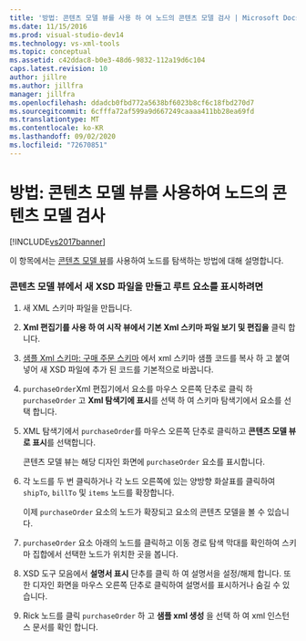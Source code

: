 ```yaml
---
title: '방법: 콘텐츠 모델 뷰를 사용 하 여 노드의 콘텐츠 모델 검사 | Microsoft Docs'
ms.date: 11/15/2016
ms.prod: visual-studio-dev14
ms.technology: vs-xml-tools
ms.topic: conceptual
ms.assetid: c42ddac8-b0e3-48d6-9832-112a19d6c104
caps.latest.revision: 10
author: jillre
ms.author: jillfra
manager: jillfra
ms.openlocfilehash: ddadcb0fbd772a5638bf6023b8cf6c18fbd270d7
ms.sourcegitcommit: 6cfffa72af599a9d667249caaaa411bb28ea69fd
ms.translationtype: MT
ms.contentlocale: ko-KR
ms.lasthandoff: 09/02/2020
ms.locfileid: "72670851"
---
```

# <a name="how-to-examine-the-content-model-of-nodes-using-the-content-model-view"></a>방법: 콘텐츠 모델 뷰를 사용하여 노드의 콘텐츠 모델 검사
[!INCLUDE[vs2017banner](../includes/vs2017banner.md)]

이 항목에서는 [콘텐츠 모델 뷰](../xml-tools/content-model-view.md)를 사용하여 노드를 탐색하는 방법에 대해 설명합니다.

### <a name="to-create-a-new-xsd-file-and-display-the-root-element-in-the-content-model-view"></a>콘텐츠 모델 뷰에서 새 XSD 파일을 만들고 루트 요소를 표시하려면

1. 새 XML 스키마 파일을 만듭니다.

2. **Xml 편집기를 사용 하 여 시작 뷰에서 기본 Xml 스키마 파일 보기 및 편집을** 클릭 합니다.

3. [샘플 Xml 스키마: 구매 주문 스키마](../xml-tools/sample-xsd-file-purchase-order-schema.md) 에서 xml 스키마 샘플 코드를 복사 하 고 붙여넣어 새 XSD 파일에 추가 된 코드를 기본적으로 바꿉니다.

4. `purchaseOrder`Xml 편집기에서 요소를 마우스 오른쪽 단추로 클릭 하 `purchaseOrder` 고 **Xml 탐색기에 표시**를 선택 하 여 스키마 탐색기에서 요소를 선택 합니다.

5. XML 탐색기에서 `purchaseOrder`를 마우스 오른쪽 단추로 클릭하고 **콘텐츠 모델 뷰로 표시**를 선택합니다.

     콘텐츠 모델 뷰는 해당 디자인 화면에 `purchaseOrder` 요소를 표시합니다.

6. 각 노드를 두 번 클릭하거나 각 노드 오른쪽에 있는 양방향 화살표를 클릭하여 `shipTo`, `billTo` 및 `items` 노드를 확장합니다.

     이제 `purchaseOrder` 요소의 노드가 확장되고 요소의 콘텐츠 모델을 볼 수 있습니다.

7. `purchaseOrder` 요소 아래의 노드를 클릭하고 이동 경로 탐색 막대를 확인하여 스키마 집합에서 선택한 노드가 위치한 곳을 봅니다.

8. XSD 도구 모음에서 **설명서 표시** 단추를 클릭 하 여 설명서을 설정/해제 합니다. 또한 디자인 화면을 마우스 오른쪽 단추로 클릭하여 설명서를 표시하거나 숨길 수 있습니다.

9. Rick 노드를 클릭 `purchaseOrder` 하 고 **샘플 xml 생성** 을 선택 하 여 xml 인스턴스 문서를 확인 합니다.
